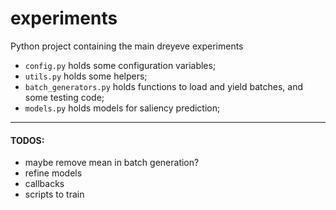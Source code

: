 # experiments
Python project containing the main dreyeve experiments

* `config.py` holds some configuration variables;
* `utils.py` holds some helpers;
* `batch_generators.py` holds functions to load and yield batches, and
 some testing code;
* `models.py` holds models for saliency prediction;


---

#### TODOS:
* maybe remove mean in batch generation?
* refine models
* callbacks
* scripts to train
